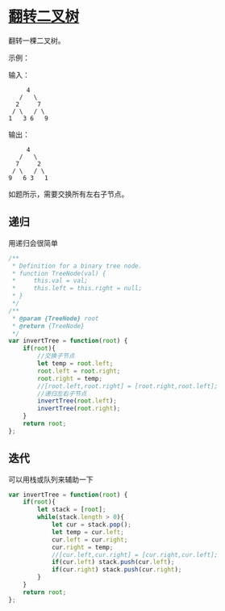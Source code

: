 # [翻转二叉树](https://leetcode-cn.com/problems/invert-binary-tree/)

翻转一棵二叉树。

示例：

输入：

      	 4
       /   \
      2     7
     / \   / \
    1   3 6   9
输出：

         4
       /   \
      7     2
     / \   / \
    9   6 3   1
如题所示，需要交换所有左右子节点。

## 递归

用递归会很简单

```javascript 
/**
 * Definition for a binary tree node.
 * function TreeNode(val) {
 *     this.val = val;
 *     this.left = this.right = null;
 * }
 */
/**
 * @param {TreeNode} root
 * @return {TreeNode}
 */
var invertTree = function(root) {
    if(root){
        //交换子节点
        let temp = root.left;
        root.left = root.right;
        root.right = temp;
        //[root.left,root.right] = [root.right,root.left];
        //递归左右子节点
        invertTree(root.left);
        invertTree(root.right);
    }
    return root;
};
```

## 迭代

可以用栈或队列来辅助一下

```javascript
var invertTree = function(root) {
    if(root){
        let stack = [root];
        while(stack.length > 0){
            let cur = stack.pop();
            let temp = cur.left;
            cur.left = cur.right;
            cur.right = temp;
            //[cur.left,cur.right] = [cur.right,cur.left];
            if(cur.left) stack.push(cur.left);
            if(cur.right) stack.push(cur.right);
        }
    }
    return root;
};
```

